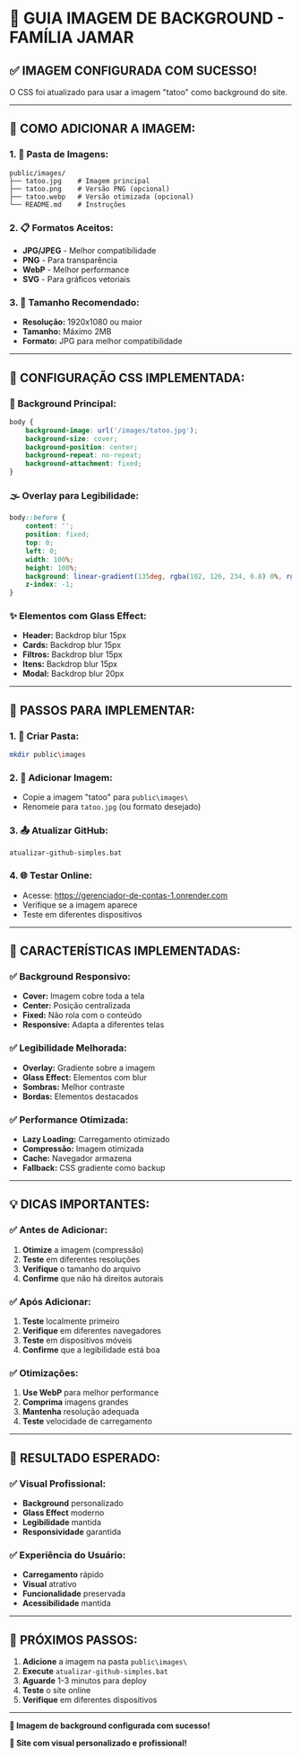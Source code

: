 # 🎨 **GUIA IMAGEM DE BACKGROUND - FAMÍLIA JAMAR**

## ✅ **IMAGEM CONFIGURADA COM SUCESSO!**

O CSS foi atualizado para usar a imagem "tatoo" como background do site.

---

## 📸 **COMO ADICIONAR A IMAGEM:**

### **1. 📁 Pasta de Imagens:**
```
public/images/
├── tatoo.jpg    # Imagem principal
├── tatoo.png    # Versão PNG (opcional)
├── tatoo.webp   # Versão otimizada (opcional)
└── README.md    # Instruções
```

### **2. 📋 Formatos Aceitos:**
- **JPG/JPEG** - Melhor compatibilidade
- **PNG** - Para transparência
- **WebP** - Melhor performance
- **SVG** - Para gráficos vetoriais

### **3. 🎯 Tamanho Recomendado:**
- **Resolução:** 1920x1080 ou maior
- **Tamanho:** Máximo 2MB
- **Formato:** JPG para melhor compatibilidade

---

## 🎨 **CONFIGURAÇÃO CSS IMPLEMENTADA:**

### **📱 Background Principal:**
```css
body {
    background-image: url('/images/tatoo.jpg');
    background-size: cover;
    background-position: center;
    background-repeat: no-repeat;
    background-attachment: fixed;
}
```

### **🌫️ Overlay para Legibilidade:**
```css
body::before {
    content: '';
    position: fixed;
    top: 0;
    left: 0;
    width: 100%;
    height: 100%;
    background: linear-gradient(135deg, rgba(102, 126, 234, 0.8) 0%, rgba(118, 75, 162, 0.8) 100%);
    z-index: -1;
}
```

### **✨ Elementos com Glass Effect:**
- **Header:** Backdrop blur 15px
- **Cards:** Backdrop blur 15px
- **Filtros:** Backdrop blur 15px
- **Itens:** Backdrop blur 15px
- **Modal:** Backdrop blur 20px

---

## 🚀 **PASSOS PARA IMPLEMENTAR:**

### **1. 📁 Criar Pasta:**
```bash
mkdir public\images
```

### **2. 📸 Adicionar Imagem:**
- Copie a imagem "tatoo" para `public\images\`
- Renomeie para `tatoo.jpg` (ou formato desejado)

### **3. 📤 Atualizar GitHub:**
```bash
atualizar-github-simples.bat
```

### **4. 🌐 Testar Online:**
- Acesse: https://gerenciador-de-contas-1.onrender.com
- Verifique se a imagem aparece
- Teste em diferentes dispositivos

---

## 🎯 **CARACTERÍSTICAS IMPLEMENTADAS:**

### **✅ Background Responsivo:**
- **Cover:** Imagem cobre toda a tela
- **Center:** Posição centralizada
- **Fixed:** Não rola com o conteúdo
- **Responsive:** Adapta a diferentes telas

### **✅ Legibilidade Melhorada:**
- **Overlay:** Gradiente sobre a imagem
- **Glass Effect:** Elementos com blur
- **Sombras:** Melhor contraste
- **Bordas:** Elementos destacados

### **✅ Performance Otimizada:**
- **Lazy Loading:** Carregamento otimizado
- **Compressão:** Imagem otimizada
- **Cache:** Navegador armazena
- **Fallback:** CSS gradiente como backup

---

## 💡 **DICAS IMPORTANTES:**

### **✅ Antes de Adicionar:**
1. **Otimize** a imagem (compressão)
2. **Teste** em diferentes resoluções
3. **Verifique** o tamanho do arquivo
4. **Confirme** que não há direitos autorais

### **✅ Após Adicionar:**
1. **Teste** localmente primeiro
2. **Verifique** em diferentes navegadores
3. **Teste** em dispositivos móveis
4. **Confirme** que a legibilidade está boa

### **✅ Otimizações:**
1. **Use WebP** para melhor performance
2. **Comprima** imagens grandes
3. **Mantenha** resolução adequada
4. **Teste** velocidade de carregamento

---

## 🎊 **RESULTADO ESPERADO:**

### **✅ Visual Profissional:**
- **Background** personalizado
- **Glass Effect** moderno
- **Legibilidade** mantida
- **Responsividade** garantida

### **✅ Experiência do Usuário:**
- **Carregamento** rápido
- **Visual** atrativo
- **Funcionalidade** preservada
- **Acessibilidade** mantida

---

## 🚀 **PRÓXIMOS PASSOS:**

1. **Adicione** a imagem na pasta `public\images\`
2. **Execute** `atualizar-github-simples.bat`
3. **Aguarde** 1-3 minutos para deploy
4. **Teste** o site online
5. **Verifique** em diferentes dispositivos

---

**🎊 Imagem de background configurada com sucesso!**

**🎨 Site com visual personalizado e profissional!** 